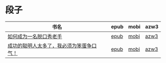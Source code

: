 # 段子

| 书名 | epub | mobi | azw3 |
| --- | --- | --- | --- |
| [如何成为一名脱口秀老手](http://ct.dalanmei.com/f/31084289-572115110-2cc1fe) | [epub](http://ct.dalanmei.com/f/31084289-572115110-2cc1fe) | [mobi](http://ct.dalanmei.com/f/31084289-571709578-cbf088) | [azw3](http://ct.dalanmei.com/f/31084289-572136245-c06c0a) |
| [成功的聪明人太多了，我必须为笨蛋争口气！](http://ct.dalanmei.com/f/31084289-571736412-e1dd36) | [epub](http://ct.dalanmei.com/f/31084289-571736412-e1dd36) | [mobi](http://ct.dalanmei.com/f/31084289-571606595-c4aaaf) | [azw3](http://ct.dalanmei.com/f/31084289-571914765-76a032) |
